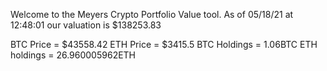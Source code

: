 Welcome to the Meyers Crypto Portfolio Value tool. 
As of 05/18/21 at 12:48:01 our valuation is $138253.83 

BTC Price = $43558.42
 ETH Price = $3415.5
BTC Holdings = 1.06BTC
 ETH holdings = 26.960005962ETH 
